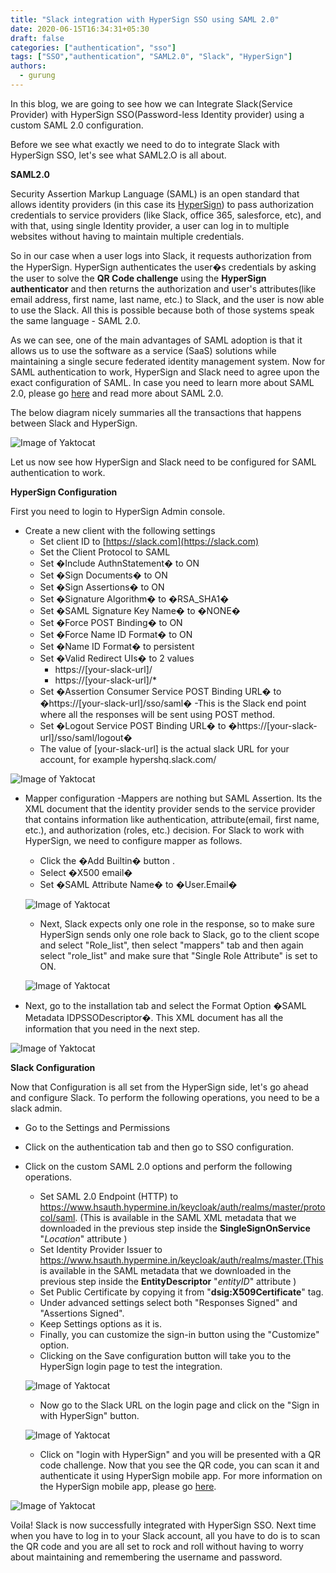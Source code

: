 ```yaml
---
title: "Slack integration with HyperSign SSO using SAML 2.0"
date: 2020-06-15T16:34:31+05:30
draft: false
categories: ["authentication", "sso"]
tags: ["SSO","authentication", "SAML2.0", "Slack", "HyperSign"]
authors: 
  - gurung
---
```


In this blog, we are going to see how we can Integrate Slack(Service Provider) with HyperSign SSO(Password-less Identity provider) using a custom SAML 2.0 configuration.

Before we see what exactly we need to do to integrate Slack with HyperSign SSO, let's see what SAML2.O is all about.


**SAML2.0**


Security Assertion Markup Language (SAML) is an open standard that allows identity providers (in this case its [HyperSign](https://hypermine.in/hypersign/)) to pass authorization credentials to service providers (like Slack, office 365, salesforce, etc), and with that, using single Identity provider, a user can log in to multiple websites without having to maintain multiple credentials.

So in our case when a user logs into Slack, it requests authorization from the HyperSign. HyperSign authenticates the user�s credentials by asking the user to solve the **QR Code challenge** using the **HyperSign authenticator** and then returns the authorization and user's attributes(like email address, first name, last name, etc.) to Slack, and the user is now able to use the Slack. All this is possible because both of those systems speak the same language - SAML 2.0. 

As we can see, one of the main advantages of SAML adoption is that it allows us to use the software as a service (SaaS) solutions while maintaining a single secure federated identity management system.
Now for SAML authentication to work, HyperSign and Slack need to agree upon the exact configuration of SAML.
In case you need to learn more about SAML 2.0, please go [here](https://gravitational.com/blog/how-saml-authentication-works/) and read more about SAML 2.0.

The below diagram nicely summaries all the transactions that happens between Slack and HyperSign.

![Image of Yaktocat](/images/slack-hs/saml_tran.png)

Let us now see how HyperSign and Slack need to be configured for SAML authentication to work.


**HyperSign Configuration**

First you need to login to HyperSign Admin console.
 - Create a new client with the following settings 
     - Set client ID to [https://slack.com](https://slack.com)
     - Set the Client Protocol to SAML
     - Set �Include AuthnStatement� to ON
     - Set �Sign Documents� to ON
     - Set �Sign Assertions� to ON
     - Set �Signature Algorithm� to �RSA_SHA1�
     - Set �SAML Signature Key Name� to �NONE�
     - Set �Force POST Binding� to ON
     - Set �Force Name ID Format� to ON
     - Set �Name ID Format� to persistent
     - Set �Valid Redirect UIs� to 2 values
         - https://[your-slack-url]/
         - https://[your-slack-url]/*
     - Set �Assertion Consumer Service POST Binding URL� to �https://[your-slack-url]/sso/saml� -This is the Slack end point where all the responses will be sent using POST method.
     - Set �Logout Service POST Binding URL� to �https://[your-slack-url]/sso/saml/logout�
     - The value of [your-slack-url] is the actual slack URL for your account, for example hypershq.slack.com/
     
![Image of Yaktocat](/images/slack-hs/HyperSign.PNG)


 - Mapper configuration -Mappers are nothing but SAML Assertion. Its the XML document that the identity provider sends to the service provider that contains information like authentication, attribute(email, first name, etc.), and authorization (roles, etc.) decision. For Slack to work with HyperSign, we need to configure mapper as follows.
 
     - Click the �Add Builtin� button .
     - Select �X500 email�
     - Set �SAML Attribute Name� to �User.Email�
     
   ![Image of Yaktocat](/images/slack-hs/Email_attribute.PNG)
   
   
     - Next, Slack expects only one role in the response, so to make sure HyperSign sends only one role back to Slack, go to the client scope and select "Role_list", then select "mappers" tab and then again select "role_list" and make sure that "Single Role Attribute" is set to ON.
     
   ![Image of Yaktocat](/images/slack-hs/single_role.PNG)
   
 - Next, go to the installation tab and select the Format Option �SAML Metadata IDPSSODescriptor�. This XML document has all the information that you need in the next step.
 
 
 ![Image of Yaktocat](/images/slack-hs/installtion.PNG)

**Slack Configuration**


Now that Configuration is all set from the HyperSign side, let's go ahead and configure Slack. To perform the following operations, you need to be a slack admin.

 - Go to the Settings and Permissions 
 - Click on the authentication tab and then go to SSO configuration.
 - Click on the custom SAML 2.0 options and perform the following operations.
     - Set SAML 2.0 Endpoint (HTTP) to https://www.hsauth.hypermine.in/keycloak/auth/realms/master/protocol/saml. (This is available in the SAML XML metadata that we downloaded in the previous step inside the **SingleSignOnService** "*Location*" attribute )
     - Set Identity Provider Issuer to https://www.hsauth.hypermine.in/keycloak/auth/realms/master.(This is available in the SAML metadata that we downloaded in the previous step inside the **EntityDescriptor** "*entityID*" attribute )
     - Set Public Certificate by copying it from "**dsig:X509Certificate**" tag.
     - Under advanced settings select both "Responses Signed" and "Assertions Signed".
     - Keep Settings options as it is.
     - Finally, you can customize the sign-in button using the "Customize" option.
     - Clicking on the Save configuration button will take you to the HyperSign login page to test the integration.
    
     
   ![Image of Yaktocat](/images/slack-hs/slack_config.PNG)
   
     
	 - Now go to the Slack URL on the login page and click on the "Sign in with HyperSign" button.
	 

   ![Image of Yaktocat](/images/slack-hs/hyerpsign_login.PNG)   
    
     - Click on "login with HyperSign" and you will be presented with a QR code challenge. Now that you see the QR code, you can scan it and authenticate it using HyperSign mobile app.
For more information on the HyperSign mobile app, please go [here](http://hypermine.in/hypersign).

![Image of Yaktocat](/images/slack-hs/qrcode.PNG)


Voila! Slack is now successfully integrated with HyperSign SSO. Next time when you have to log in to your Slack account, all you have to do is to scan the QR code and you are all set to rock and roll without having to worry about maintaining and remembering the username and password.
